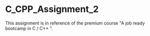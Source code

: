 # C_CPP_Assignment_2
This assignment is in reference of the premium course "A job ready bootcamp in C / C++ ".
